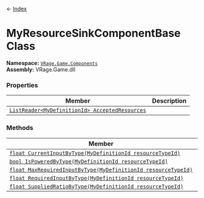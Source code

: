 ← [Index](index)
# MyResourceSinkComponentBase Class
**Namespace:** [`VRage.Game.Components`](VRage.Game.Components)  
**Assembly:** VRage.Game.dll  
### Properties
|Member|Description|
|---|---|
|[`ListReader<MyDefinitionId> AcceptedResources`](VRage.Game.Components.AcceptedResources)||
### Methods
|Member|Description|
|---|---|
|[`float CurrentInputByType(MyDefinitionId resourceTypeId)`](VRage.Game.Components.CurrentInputByType)||
|[`bool IsPoweredByType(MyDefinitionId resourceTypeId)`](VRage.Game.Components.IsPoweredByType)||
|[`float MaxRequiredInputByType(MyDefinitionId resourceTypeId)`](VRage.Game.Components.MaxRequiredInputByType)||
|[`float RequiredInputByType(MyDefinitionId resourceTypeId)`](VRage.Game.Components.RequiredInputByType)||
|[`float SuppliedRatioByType(MyDefinitionId resourceTypeId)`](VRage.Game.Components.SuppliedRatioByType)||
